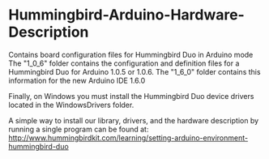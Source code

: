 # Hummingbird-Arduino-Hardware-Description
Contains board configuration files for Hummingbird Duo in Arduino mode
The "1_0_6" folder contains the configuration and definition files for a Hummingbird Duo for Arduino 1.0.5 or 1.0.6. The "1_6_0" folder contains this information for the new Arduino IDE 1.6.0

Finally, on Windows you must install the Hummingbird Duo device drivers located in the WindowsDrivers folder.

A simple way to install our library, drivers, and the hardware description by running a single program can be found at: http://www.hummingbirdkit.com/learning/setting-arduino-environment-hummingbird-duo
